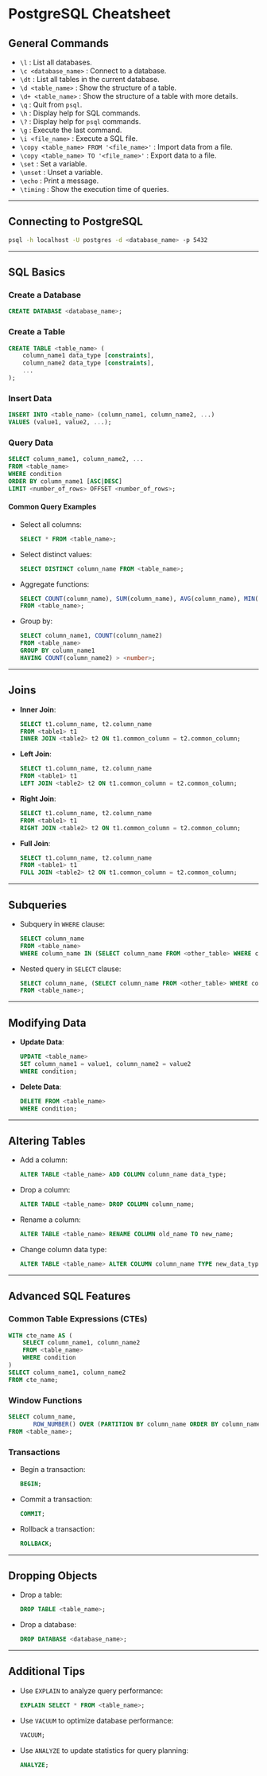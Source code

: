 # PostgreSQL Cheatsheet

## General Commands
- `\l` : List all databases.
- `\c <database_name>` : Connect to a database.
- `\dt` : List all tables in the current database.
- `\d <table_name>` : Show the structure of a table.
- `\d+ <table_name>` : Show the structure of a table with more details.
- `\q` : Quit from `psql`.
- `\h` : Display help for SQL commands.
- `\?` : Display help for `psql` commands.
- `\g` : Execute the last command.
- `\i <file_name>` : Execute a SQL file.
- `\copy <table_name> FROM '<file_name>'` : Import data from a file.
- `\copy <table_name> TO '<file_name>'` : Export data to a file.
- `\set` : Set a variable.
- `\unset` : Unset a variable.
- `\echo` : Print a message.
- `\timing` : Show the execution time of queries.

---

## Connecting to PostgreSQL
```bash
psql -h localhost -U postgres -d <database_name> -p 5432
```

---

## SQL Basics

### Create a Database
```sql
CREATE DATABASE <database_name>;
```

### Create a Table
```sql
CREATE TABLE <table_name> (
    column_name1 data_type [constraints],
    column_name2 data_type [constraints],
    ...
);
```

### Insert Data
```sql
INSERT INTO <table_name> (column_name1, column_name2, ...)
VALUES (value1, value2, ...);
```

### Query Data
```sql
SELECT column_name1, column_name2, ...
FROM <table_name>
WHERE condition
ORDER BY column_name1 [ASC|DESC]
LIMIT <number_of_rows> OFFSET <number_of_rows>;
```

#### Common Query Examples
- Select all columns:
  ```sql
  SELECT * FROM <table_name>;
  ```
- Select distinct values:
  ```sql
  SELECT DISTINCT column_name FROM <table_name>;
  ```
- Aggregate functions:
  ```sql
  SELECT COUNT(column_name), SUM(column_name), AVG(column_name), MIN(column_name), MAX(column_name)
  FROM <table_name>;
  ```
- Group by:
  ```sql
  SELECT column_name1, COUNT(column_name2)
  FROM <table_name>
  GROUP BY column_name1
  HAVING COUNT(column_name2) > <number>;
  ```

---

## Joins
- **Inner Join**:
  ```sql
  SELECT t1.column_name, t2.column_name
  FROM <table1> t1
  INNER JOIN <table2> t2 ON t1.common_column = t2.common_column;
  ```
- **Left Join**:
  ```sql
  SELECT t1.column_name, t2.column_name
  FROM <table1> t1
  LEFT JOIN <table2> t2 ON t1.common_column = t2.common_column;
  ```
- **Right Join**:
  ```sql
  SELECT t1.column_name, t2.column_name
  FROM <table1> t1
  RIGHT JOIN <table2> t2 ON t1.common_column = t2.common_column;
  ```
- **Full Join**:
  ```sql
  SELECT t1.column_name, t2.column_name
  FROM <table1> t1
  FULL JOIN <table2> t2 ON t1.common_column = t2.common_column;
  ```

---

## Subqueries
- Subquery in `WHERE` clause:
  ```sql
  SELECT column_name
  FROM <table_name>
  WHERE column_name IN (SELECT column_name FROM <other_table> WHERE condition);
  ```
- Nested query in `SELECT` clause:
  ```sql
  SELECT column_name, (SELECT column_name FROM <other_table> WHERE condition) AS alias_name
  FROM <table_name>;
  ```

---

## Modifying Data
- **Update Data**:
  ```sql
  UPDATE <table_name>
  SET column_name1 = value1, column_name2 = value2
  WHERE condition;
  ```
- **Delete Data**:
  ```sql
  DELETE FROM <table_name>
  WHERE condition;
  ```

---

## Altering Tables
- Add a column:
  ```sql
  ALTER TABLE <table_name> ADD COLUMN column_name data_type;
  ```
- Drop a column:
  ```sql
  ALTER TABLE <table_name> DROP COLUMN column_name;
  ```
- Rename a column:
  ```sql
  ALTER TABLE <table_name> RENAME COLUMN old_name TO new_name;
  ```
- Change column data type:
  ```sql
  ALTER TABLE <table_name> ALTER COLUMN column_name TYPE new_data_type;
  ```

---

## Advanced SQL Features

### Common Table Expressions (CTEs)
```sql
WITH cte_name AS (
    SELECT column_name1, column_name2
    FROM <table_name>
    WHERE condition
)
SELECT column_name1, column_name2
FROM cte_name;
```

### Window Functions
```sql
SELECT column_name,
       ROW_NUMBER() OVER (PARTITION BY column_name ORDER BY column_name) AS row_num
FROM <table_name>;
```

### Transactions
- Begin a transaction:
  ```sql
  BEGIN;
  ```
- Commit a transaction:
  ```sql
  COMMIT;
  ```
- Rollback a transaction:
  ```sql
  ROLLBACK;
  ```

---

## Dropping Objects
- Drop a table:
  ```sql
  DROP TABLE <table_name>;
  ```
- Drop a database:
  ```sql
  DROP DATABASE <database_name>;
  ```

---

## Additional Tips
- Use `EXPLAIN` to analyze query performance:
  ```sql
  EXPLAIN SELECT * FROM <table_name>;
  ```
- Use `VACUUM` to optimize database performance:
  ```sql
  VACUUM;
  ```
- Use `ANALYZE` to update statistics for query planning:
  ```sql
  ANALYZE;
  ```

